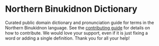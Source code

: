 
# Northern Binukidnon Dictionary

Curated public domain dictionary and pronunciation guide for terms in the Northern Binukidnon language. See the [contributing guide](https://github.com/drumworkteam/term/blob/make/.github/contributing.md) for details on how to contribute. We would love your support, even if it is just fixing a word or adding a single definition. Thank you for all your help!